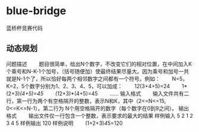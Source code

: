 # blue-bridge

蓝桥杯竞赛代码

## 动态规划

问题描述
　　题目很简单，给出N个数字，不改变它们的相对位置，在中间加入K个乘号和N-K-1个加号，（括号随便加）使最终结果尽量大。因为乘号和加号一共就是N-1个了，所以恰好每两个相邻数字之间都有一个符号。例如：
　　N=5，K=2，5个数字分别为1、2、3、4、5，可以加成：
　　1*2*(3+4+5)=24
　　1*(2+3)*(4+5)=45
　　(1*2+3)*(4+5)=45
　　……
输入格式
　　输入文件共有二行，第一行为两个有空格隔开的整数，表示N和K，其中（2<=N<=15, 0<=K<=N-1）。第二行为 N个用空格隔开的数字（每个数字在0到9之间）。
输出格式
　　输出文件仅一行包含一个整数，表示要求的最大的结果
样例输入
5 2
1 2 3 4 5
样例输出
120
样例说明
　　(1+2+3)*4*5=120
